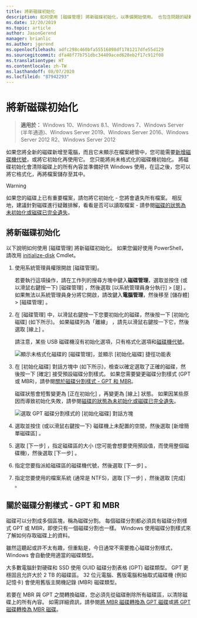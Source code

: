 ```yaml
---
title: 將新磁碟初始化
description: 如何使用 [磁碟管理] 將新磁碟初始化，以準備開始使用。 也包含問題的疑難排解連結。
ms.date: 12/20/2019
ms.topic: article
author: JasonGerend
manager: brianlic
ms.author: jgerend
ms.openlocfilehash: adfc298c460bfa55516898df1781217dfe55d129
ms.sourcegitcommit: dfa48f77b751dbc34409aced628eb2f17c912f08
ms.translationtype: HT
ms.contentlocale: zh-TW
ms.lasthandoff: 08/07/2020
ms.locfileid: "87942293"
---
```

# <a name="initialize-new-disks"></a>將新磁碟初始化

> **適用於：** Windows 10、Windows 8.1、Windows 7、Windows Server (半年通道)、Windows Server 2019、Windows Server 2016、Windows Server 2012 R2、Windows Server 2012

如果您將全新的磁碟新增至電腦，而且它未顯示在檔案總管中，您可能需要[新增磁碟機代號](change-a-drive-letter.md)，或將它初始化再使用它。 您只能將尚未格式化的磁碟機初始化。 將磁碟初始化會清除磁碟上的所有內容並準備好供 Windows 使用，在這之後，您可以將它格式化，再將檔案儲存至其中。

> [!WARNING]
> 如果您的磁碟上已有重要檔案，請勿將它初始化 - 您將會遺失所有檔案。 相反地，建議針對磁碟進行疑難排解，看看是否可以讀取檔案 - 請參閱[磁碟的狀態為未初始化或磁碟已完全遺失](troubleshooting-disk-management.md#disks-that-are-missing-or-not-initialized-plus-general-troubleshooting-steps)。

## <a name="to-initialize-new-disks"></a>將新磁碟初始化

以下說明如何使用 [磁碟管理] 將新磁碟初始化。 如果您偏好使用 PowerShell，請改用 [initialize-disk](/powershell/module/storage/initialize-disk) Cmdlet。

1. 使用系統管理員權限開啟 [磁碟管理]。

    若要執行這項操作，請在工作列的搜尋方塊中鍵入**磁碟管理**，選取並按住 (或以滑鼠右鍵按一下) [磁碟管理]  ，然後選取 [以系統管理員身分執行]   > [是]  。 如果無法以系統管理員身分將它開啟，請改鍵入**電腦管理**，然後移至 [儲存體]   > [磁碟管理]  。
1. 在 [磁碟管理] 中，以滑鼠右鍵按一下您要初始化的磁碟，然後按一下 [初始化磁碟]  (如下所示)。 如果磁碟列為「離線」  ，請先以滑鼠右鍵按一下它，然後選取 [線上]  。

     請注意，某些 USB 磁碟機沒有初始化選項，只有格式化選項和[磁碟機代號](change-a-drive-letter.md)。

    ![顯示未格式化磁碟的 [磁碟管理]，並顯示 [初始化磁碟] 捷徑功能表](media/uninitialized-disk.PNG)
2. 在 [初始化磁碟]  對話方塊中 (如下所示)，檢查以確定選取了正確的磁碟，然後按一下 [確定]  接受預設磁碟分割樣式。 如果您需要變更磁碟分割樣式 (GPT 或 MBR)，請參閱[關於磁碟分割樣式 - GPT 和 MBR](#about-partition-styles---gpt-and-mbr)。

     磁碟狀態會短暫變更為 [正在初始化]  ，再變更為 [線上]  狀態。 如果因某些原因而導致初始化失敗，請參閱[磁碟的狀態為未初始化或磁碟已完全遺失](troubleshooting-disk-management.md#disks-that-are-missing-or-not-initialized-plus-general-troubleshooting-steps)。

    ![選取 GPT 磁碟分割樣式的 [初始化磁碟] 對話方塊](media/initialize-disk.PNG)

3. 選取並按住 (或以滑鼠右鍵按一下) 磁碟機上未配置的空間，然後選取 [新增簡單磁碟區]  。
4. 選取 [下一步]  ，指定磁碟區的大小 (您可能會想要使用預設值，而使用整個磁碟機)，然後選取 [下一步]  。
5. 指定您要指派給磁碟區的磁碟機代號，然後選取 [下一步]  。
6. 指定您要使用的檔案系統 (通常是 NTFS)，選取 [下一步]  ，然後選取 [完成]  。

## <a name="about-partition-styles---gpt-and-mbr"></a>關於磁碟分割樣式 - GPT 和 MBR

磁碟可以分割成多個區塊，稱為磁碟分割。 每個磁碟分割都必須具有磁碟分割樣式 GPT 或 MBR，即使只有一個磁碟分割也一樣。 Windows 使用磁碟分割樣式來了解如何存取磁碟上的資料。

雖然這聽起或許不太有趣，但重點是，今日通常不需要擔心磁碟分割樣式，Windows 會自動使用適當的磁碟類型。

大多數電腦針對硬碟和 SSD 使用 GUID 磁碟分割表格 (GPT) 磁碟類型。 GPT 更穩固且允許大於 2 TB 的磁碟區。 32 位元電腦、舊版電腦和抽取式磁碟機 (例如記憶卡) 會使用舊版主開機記錄 (MBR) 磁碟類型。

若要在 MBR 與 GPT 之間轉換磁碟，您必須先從磁碟刪除所有磁碟區，以清除磁碟上的所有內容。 如需詳細資訊，請參閱[將 MBR 磁碟轉換為 GPT 磁碟](change-an-mbr-disk-into-a-gpt-disk.md)或[將 GPT 磁碟轉換為 MBR 磁碟](change-a-gpt-disk-into-an-mbr-disk.md)。
